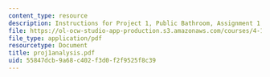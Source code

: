 ```yaml
---
content_type: resource
description: Instructions for Project 1, Public Bathroom, Assignment 1.
file: https://ol-ocw-studio-app-production.s3.amazonaws.com/courses/4-104-architectural-design-intentions-spring-2004/55847dcb9a68c402f3d0f2f9525f8c39_proj1analysis.pdf
file_type: application/pdf
resourcetype: Document
title: proj1analysis.pdf
uid: 55847dcb-9a68-c402-f3d0-f2f9525f8c39
---
```

